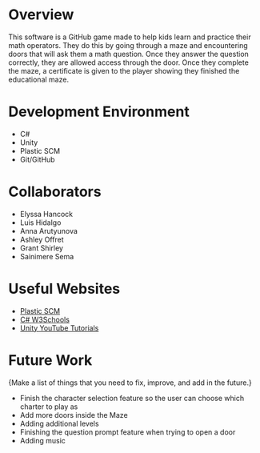 # Overview

This software is a GitHub game made to help kids learn and practice their math operators. They do this by going through a maze and encountering doors that will ask them a math question. Once they answer the question correctly, they are allowed access through the door. Once they complete the maze, a certificate is given to the player showing they finished the educational maze.

# Development Environment

* C#
* Unity
* Plastic SCM
* Git/GitHub

# Collaborators

* Elyssa Hancock
* Luis Hidalgo
* Anna Arutyunova
* Ashley Offret
* Grant Shirley
* Sainimere Sema

# Useful Websites

* [Plastic SCM](https://www.plasticscm.com/)
* [C# W3Schools](https://www.w3schools.com/cs/index.php)
* [Unity YouTube Tutorials](https://www.youtube.com/@Dani_Krossing)

# Future Work

{Make a list of things that you need to fix, improve, and add in the future.}
* Finish the character selection feature so the user can choose which charter to play as
* Add more doors inside the Maze
* Adding additional levels
* Finishing the question prompt feature when trying to open a door
* Adding music
